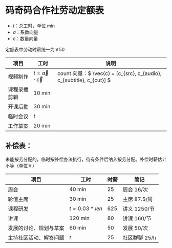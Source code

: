 # 码奇码合作社劳动定额表

- $t$：总工时，单位 min
- $a$：系数向量
- $c$：数量向量

定额表中劳动时薪统一为￥50

| 项目 | 工时 | 说明 |
| --- | --- | --- |
| 视频制作 | $t = \vec{a} \cdot \vec{c}$ | count 向量：$ \vec{c} = [c_{src}, c_{audio}, c_{subtitle}, c_{cut}] $ |
| 课程录播剪辑 | 10 min | |
| 开课后勤 | 30 min |  |
| 临时会议 | $t$ |  |
| 工作草案 | 20 min |  |


## 补偿表：

未能按劳分配的，临时按补偿办法执行，待有条件后纳入按劳分配。补偿时薪估计不等（单位￥）

| 项目 | 工时 | 时薪 | 简记 |
| --- | --- | --- | --- |
| 周会 | 40 min | 25 | 周会 16/次 |
| 轮值主席 | 30 min | 25 | 主席 87.5/周 |
| 课程研发 | $t = 0.03*len$ | 625 | 讲义 1250/节 |
| 讲课 | 120 min | 80 | 讲课 160/节 |
| 发展的讨论、规划与草案 | 60 min | 50 | 发展 50/次 |
| 主持社区活动、解答问题 | $t$ | 25 | 社区群聊 25/h |
